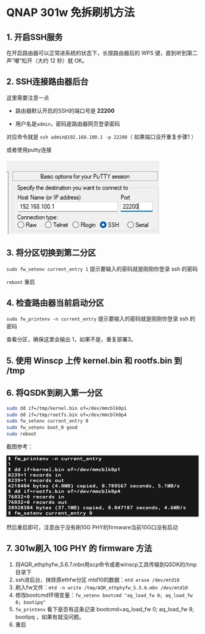 # QNAP 301w 免拆刷机方法

## 1. 开启SSH服务

在开启路由器可以正常进系统的状态下，长按路由器后的 WPS 键，直到听到第二声“嘟”松开（大约 12 秒）就 OK。

## 2. SSH连接路由器后台

这里需要注意一点

- 路由器默认开启的SSH的端口号是 **22200**

- 用户名是`admin`，密码是路由器网页登录密码

对应命令就是 `ssh admin@192.168.100.1 -p 22200`（ 如果端口没开重复步骤1 ）

或者使用putty连接

![putty](pic/putty.jpg)

## 3. 将分区切换到第二分区

`sudo fw_setenv current_entry 1` 提示要输入的密码就是刚刚你登录 ssh 的密码

`reboot`  重启

## 4. 检查路由器当前启动分区

`sudo fw_printenv -n current_entry` 提示要输入的密码就是刚刚你登录 ssh 的密码

查看分区，确保这里会输出 1，如果不是，重复部署3。

## 5. 使用 Winscp 上传 kernel.bin 和 rootfs.bin 到 /tmp

## 6. 将QSDK到刷入第一分区

```sh
sudo dd if=/tmp/kernel.bin of=/dev/mmcblk0p1
sudo dd if=/tmp/rootfs.bin of=/dev/mmcblk0p4
sudo fw_setenv current_entry 0
sudo fw_setenv boot_0 good
sudo reboot
```
截图参考：

![putty](pic/flash_qsdk.jpg)

然后重启即可，注意由于没有刷10G PHY的firmware当前10G口没有启动

## 7. 301w刷入 10G PHY 的 firmware 方法

1. 将AQR_ethphyfw_5.6.7.mbn用scp命令或者winscp工具传输到QSDK的/tmp目录下
2. ssh进后台，抹除原ethfw分区 mtd10的数据：`mtd erase /dev/mtd10`
3. 刷入fw文件：`mtd -n write /tmp/AQR_ethphyfw_5.5.6.mbn /dev/mtd10`
4. 修改bootcmd环境变量：`fw_setenv bootcmd "aq_load_fw 0; aq_load_fw 8; bootipq"`
5. `fw_printenv` 看下是否有这条记录 bootcmd=aq_load_fw 0; aq_load_fw 8; bootipq ，如果有就没问题。
6. 重启
